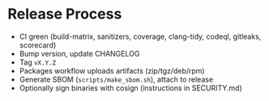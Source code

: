 # Release Process
- CI green (build-matrix, sanitizers, coverage, clang-tidy, codeql, gitleaks, scorecard)
- Bump version, update CHANGELOG
- Tag `vX.Y.Z`
- Packages workflow uploads artifacts (zip/tgz/deb/rpm)
- Generate SBOM (`scripts/make_sbom.sh`), attach to release
- Optionally sign binaries with cosign (instructions in SECURITY.md)
